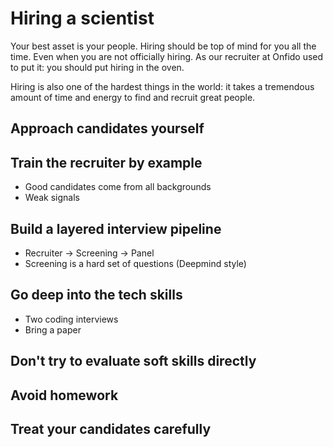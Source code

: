 # Hiring a scientist

Your best asset is your people. Hiring should be top of mind for you all the time. Even when you are not officially hiring. As our recruiter at Onfido used to put it: you should put hiring in the oven.

Hiring is also one of the hardest things in the world: it takes a tremendous amount of time and energy to find and recruit great people.

## Approach candidates yourself

## Train the recruiter by example
- Good candidates come from all backgrounds
- Weak signals

## Build a layered interview pipeline
- Recruiter -> Screening -> Panel
- Screening is a hard set of questions (Deepmind style)

## Go deep into the tech skills
- Two coding interviews
- Bring a paper

## Don't try to evaluate soft skills directly

## Avoid homework

## Treat your candidates carefully


